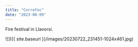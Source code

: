```yaml
---
title: "Correfoc"
date: "2023-08-09"
---
```


Fire festival in Llavorsí.

![]({{ site.baseurl }}/images/20230722_231451-1024x461.jpg)
